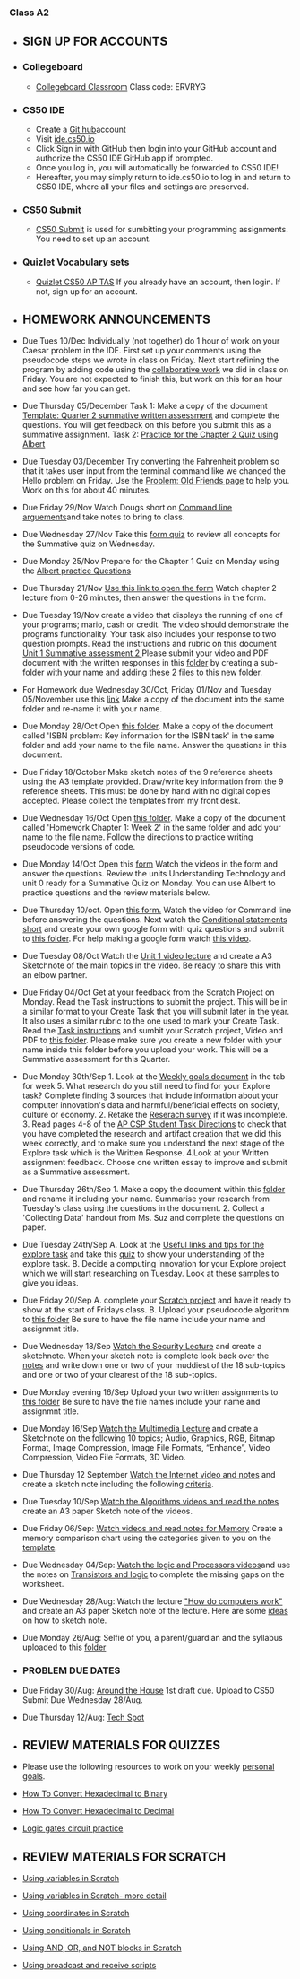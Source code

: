 ### Class A2

- ## SIGN UP FOR ACCOUNTS

- ### Collegeboard
  - [Collegeboard Classroom](https://myap.collegeboard.org/) Class code: ERVRYG
   
- ### CS50 IDE
  - Create a [Git hub](https://github.com)account
  - Visit [ide.cs50.io](https://ide.cs50.io/)
  - Click Sign in with GitHub then login into your GitHub account and authorize the CS50 IDE GitHub app if prompted.
  - Once you log in, you will automatically be forwarded to CS50 IDE! 
  - Hereafter, you may simply return to ide.cs50.io to log in and return to CS50 IDE, where all your files and settings are preserved.

- ### CS50 Submit

  - [CS50 Submit](https://submit.cs50.io/invites/305e0e769bff4df2ace922df0e9b9b7f) is used for sumbitting your programming assignments. You need to set up an account. 

- ### Quizlet Vocabulary sets
  - [Quizlet CS50 AP TAS](https://quizlet.com/join/e4Hncdwtn) If you already have an account, then login. If not, sign up for an account.

- ## HOMEWORK ANNOUNCEMENTS

- Due Tues 10/Dec Individually (not together) do 1 hour of work on your Caesar problem in the IDE. First set up your comments using the pseudocode steps we wrote in class on Friday. Next start refining the program by adding code using the [collaborative work](https://docs.google.com/document/d/1j3WOiAupbY8VNeN_oI9ACLcAZzJSjUeXQUDcMqwYXnE/edit?usp=sharing) we did in class on Friday. You are not expected to finish this, but work on this for an hour and see how far you can get.

- Due Thursday 05/December Task 1: Make a copy of the document [Template: Quarter 2 summative written assessment](https://docs.google.com/document/d/1Kqbw-SPHWp052FVkRiTbxhRGtydl78pJkZJkhyxLHg8/edit?usp=sharing) and complete the questions. You will get feedback on this before you submit this as a summative assignment. Task 2: [Practice for the Chapter 2 Quiz using Albert](https://www.albert.io/assignment/91bb17cd-edc7-48ca-8bed-922d207fa5f8)

- Due Tuesday 03/December Try converting the Fahrenheit problem so that it takes user input from the terminal command like we changed the Hello problem on Friday. Use the [Problem: Old Friends page](https://docs.cs50.net/2019/ap/problems/friends/friends.html) to help you. Work on this for about 40 minutes.

- Due Friday 29/Nov Watch Dougs short on [Command line arguements](https://www.youtube.com/watch?time_continue=470&v=AI6Ccfno6Pk&feature=emb_logo)and take notes to bring to class. 

- Due Wednesday 27/Nov Take this [form quiz](https://forms.gle/5o6LU8Te7tPSzbpN9) to review all concepts for the Summative quiz on Wednesday.

- Due Monday 25/Nov Prepare for the Chapter 1 Quiz on Monday using the [Albert practice Questions](https://www.albert.io/assignment/e8736e5a-3188-4968-aece-bddc68f3b356)

- Due Thursday 21/Nov [Use this link to open the form](https://forms.gle/KwWX6rsY7EpzxZJs5) Watch chapter 2 lecture from 0-26 minutes, then answer the questions in the form.


- Due Tuesday 19/Nov create a video that displays the running of one of your programs; mario, cash or credit.  The video should demonstrate the programs functionality. Your task also includes your response to two question prompts. Read the instructions and rubric on this document [Unit 1 Summative assessment 2 ](https://docs.google.com/document/d/1GjSaXWTNSO3KcQGEMQ0FK3Wc0kUk8SvMH10dPK3cO94/edit?usp=sharing) Please submit your video and PDF document with the written responses in this [folder](https://drive.google.com/drive/folders/1CNrhpguiOuCFlb9hbLdB6oooeM-mUBzg?usp=sharing) by creating a sub-folder with your name and adding these 2 files to this new folder.

- For Homework due Wednesday 30/Oct, Friday 01/Nov and Tuesday 05/November use this [link](https://drive.google.com/open?id=1PsoHmohbmGWTooFRYUFlvrtT8rm5i--n) Make a copy of the document into the same folder and re-name it with your name.

- Due Monday 28/Oct Open [this folder](https://drive.google.com/open?id=1IvtkQM5R4zns6cIgaDdquyitrZDSpw1D). Make a copy of the document called 'ISBN problem: Key information for the ISBN task' in the same folder and add your name to the file name. Answer the questions in this document.

- Due Friday 18/October Make sketch notes of the 9 reference sheets using the A3 template provided. Draw/write key information  from the 9 reference sheets. This must be done by hand with no digital copies accepted. Please collect the templates from my front desk.

- Due Wednesday 16/Oct Open [this folder](https://drive.google.com/open?id=1eoHypEgDskYv95nzumTbtpvmBlMuKngn). Make a copy of the document called 'Homework Chapter 1: Week 2' in the same folder and add your name to the file name. Follow the directions to practice writing pseudocode versions of code.

- Due Monday 14/Oct Open this [form](https://forms.gle/HSGuCASDpgrPvQaP6) Watch the videos in the form and answer the questions. Review the units Understanding Technology and unit 0 ready for a Summative Quiz on Monday. You can use Albert to practice questions and the review materials below.

- Due Thursday 10/oct. Open [this form.](https://docs.google.com/forms/d/e/1FAIpQLSffWNZVhDtv6UD3oCH3-wA5IpyKFx2nY6ZbweaW0Q0r66kcHw/viewform?usp=sf_link) Watch the video for Command line before answering the questions. Next watch the [Conditional statements short](https://www.youtube.com/watch?v=FqUeHzvci10) and create your own google form with quiz questions and submit to [this folder](https://drive.google.com/drive/folders/1Hs-vCRgfPaiMXAhdVxoy9cXaI-Cl2yGC?usp=sharing). For help making a google form watch [this video](https://www.youtube.com/watch?v=Pdt8Vv7-3Xk).

- Due Tuesday 08/Oct Watch the [Unit 1 video lecture](https://suzede.github.io/ap/curriculum/1/) and create a A3 Sketchnote of the main topics in the video. Be ready to share this with an elbow partner.

- Due Friday 04/Oct Get at your feedback from the Scratch Project on Monday. Read the Task instructions to submit the project. This will be in a similar format to your Create Task that you will submit later in the year. It also uses a similar rubric to the one used to mark your Create Task. Read the [Task instructions](https://docs.google.com/document/d/1oSgDrPu5vq9KqdIVenmFRB13RVH-VfBI13UjOoIHKfQ/edit) and sumbit your Scratch project, Video and PDF to [this folder](https://drive.google.com/drive/folders/10TRSFqfaWyLljDyAJJ3XjrxDXET3N7xr?usp=sharing). Please make sure you create a new folder with your name inside this folder before you upload your work. This will be a Summative assessment for this Quarter.

- Due Monday 30th/Sep 1. Look at the [Weekly goals document](https://docs.google.com/spreadsheets/d/1t76TM7Dv5Ds9wiwHf6ANgIKViVD9j227VS6uiPjPO9c/edit?usp=sharing) in the tab for week 5.  What research do you still need to find for your Explore task? Complete finding 3 sources that include information about your computer innovation's data and harmful/beneficial effects on society, culture or economy. 2. Retake the [Reserach survey](https://forms.gle/fQUWiUBpMcR7w5Xm8) if it was incomplete. 3. Read pages 4-8 of the [AP CSP Student Task Directions](https://drive.google.com/open?id=1hg8siXUPTpoAKJpxhb2BG6SBpny9z_6W) to check that you have completed the research and artifact creation that we did this week correctly, and to make sure you understand the next stage of the Explore task which is the Written Response. 4.Look at your Written assignment feedback. Choose one written essay to improve and submit as a Summative assessment. 

- Due Thursday 26th/Sep 1. Make a copy the document within this [folder](https://drive.google.com/open?id=1tOoKsv3kZJ-_q78LTurZDViHOTbX5htZ) and rename it including your name. Summarise your research from Tuesday's class using the questions in the document. 2. Collect a 'Collecting Data' handout from Ms. Suz and complete the questions on paper.

- Due Tuesday 24th/Sep A. Look at the [Useful links and tips for the explore task](https://drive.google.com/open?id=1h16xWfop7L7SrW5hx4mEBSNTN-8M9XJ1Yb6nTEQ0a28) and take this [quiz](https://forms.gle/hEp5jPKCaVND9Epx8) to show your understanding of the explore task. B. Decide a computing innovation for your Explore project which we will start researching on Tuesday. Look at these [samples](https://apcentral.collegeboard.org/courses/ap-computer-science-principles/exam/past-exam-questions?course=ap-computer-science-principles) to give you ideas.

- Due Friday 20/Sep A. complete your [Scratch project](https://docs.cs50.net/2019/ap/problems/scratch/scratch.html) and have it ready to show at the start of Fridays class. B. Upload your pseudocode algorithm to [this folder](https://drive.google.com/open?id=1sWBDLzyyk_OEaVLZRkVz_R4-nc5orkIq) Be sure to have the file name include your name and assignmnt title.

- Due Wednesday 18/Sep [Watch the Security Lecture](https://suzede.github.io/ap/curriculum/understanding_technology/security/) and create a sketchnote. When your sketch note is complete look back over the [notes](https://suzede.github.io/ap/curriculum/understanding_technology/security/notes/) and write down one or two of your muddiest of the 18 sub-topics and one or two of your clearest of the 18 sub-topics.

- Due Monday evening 16/Sep Upload your two written assignments to [this folder](https://drive.google.com/open?id=1sWBDLzyyk_OEaVLZRkVz_R4-nc5orkIq) Be sure to have the file names include your name and assignmnt title.

- Due Monday 16/Sep [Watch the Multimedia Lecture](https://suzede.github.io/ap/curriculum/understanding_technology/multimedia/) and create a Sketchnote on the following 10 topics; Audio, Graphics, RGB, Bitmap Format, Image Compression, Image File Formats, “Enhance”, Video Compression, Video File Formats, 3D Video.

- Due Thursday 12 September [Watch the Internet video and notes](https://suzede.github.io/ap/curriculum/understanding_technology/internet/) and create a sketch note including the following [criteria](https://docs.google.com/document/d/17yF52JFEJJO5JMHm2rxpeoB5RzRCg2PFpIzGMcMFZDE/edit?usp=sharing).

- Due Tuesday 10/Sep [Watch the Algorithms videos and read the notes](https://docs.cs50.net/2019/ap/problems/algorithms/algorithms.html) create an A3 paper Sketch note of the videos.

- Due Friday 06/Sep: [Watch videos and read notes for Memory](https://suzede.github.io/ap/units/unit0/memory/) Create a memory comparison chart using the categories given to you on the [template](https://drive.google.com/open?id=1dLCxrIwCUWnu7qWh0sqgvQeYHiFIotyANJPXyaEsyW0).

 - Due Wednesday 04/Sep: [Watch the logic and Processors videos](https://suzede.github.io/ap/units/unit0/logic_and_processors/)and use the notes on [Transistors and logic](https://suzede.github.io/ap/assets/pdfs/unit0/transistors_and_logic.pdf)  to complete the missing gaps on the worksheet.

 - Due Wednesday 28/Aug: Watch the lecture ["How do computers work"](https://suzede.github.io/ap/units/unit0/how_computers_work/#how-computers-work) and create an A3 paper Sketch note of the lecture. Here are some [ideas](https://sites.google.com/view/mssuzict/useful-resources?authuser=0#h.p_IbI7MsMZjMvh) on how to sketch note.

 
 - Due Monday 26/Aug: Selfie of you, a parent/guardian and the syllabus uploaded to this [folder](https://drive.google.com/open?id=1BoijIam0I-ZBOIFSJ3sgyN6O9jCDEw6x)
 
 
 
 - ### PROBLEM DUE DATES
 
  - Due Friday 30/Aug: [Around the House](https://docs.cs50.net/2019/ap/problems/house/house.html) 1st draft due. Upload to CS50 Submit Due Wednesday 28/Aug.  
  - Due Thursday 12/Aug: [Tech Spot](https://docs.cs50.net/2019/ap/problems/tech/tech.html)
  
  - ## REVIEW MATERIALS FOR QUIZZES
  - Please use the following resources to work on your weekly [personal goals](https://docs.google.com/spreadsheets/d/1t76TM7Dv5Ds9wiwHf6ANgIKViVD9j227VS6uiPjPO9c/edit?usp=sharing).
    
  - [How To Convert Hexadecimal to Binary](https://www.youtube.com/watch?v=D_YC6DSPpQE)
  - [How To Convert Hexadecimal to Decimal](https://www.youtube.com/watch?v=pg-HEGBpCQk)
  - [Logic gates circuit practice](https://www.khanacademy.org/computing/ap-computer-science-principles/computers-101/logic-gates-and-circuits/e/logic-circuits)
  
  - ## REVIEW MATERIALS FOR SCRATCH
  
  - [Using variables in Scratch](https://www.youtube.com/watch?v=Faq61vWOr1Q)
  - [Using variables in Scratch- more detail](https://www.youtube.com/watch?v=0lZlJBLuB1I)
  - [Using coordinates in Scratch](https://www.youtube.com/watch?v=0SxO9xUSsy8)
  - [Using conditionals in Scratch](https://www.youtube.com/watch?v=sfnGT18NwBU)
  - [Using AND, OR, and NOT blocks in Scratch](https://www.youtube.com/watch?v=lCEoRPr1TUE&list=PLHqz-wcqDQIHU0zyhiFITTd_UrLSeoT2B&index=3)
  - [Using broadcast and receive scripts](https://www.youtube.com/watch?v=6v1OFTKaTGc)
 
